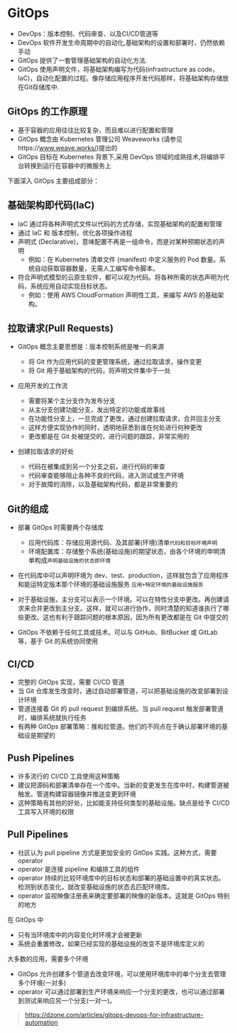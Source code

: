 # GitOps

- DevOps：版本控制、代码审查、以及CI/CD管道等
- DevOps 软件开发生命周期中的自动化,基础架构的设置和部署时，仍然依赖手动
- GitOps 提供了一套管理基础架构的自动化方法.
- GitOps 使用声明文件，将基础架构编写为代码(infrastructure as code，IaC)，自动化配置的过程。像存储应用程序开发代码那样，将基础架构存储放在Git存储库中.

## GitOps 的工作原理

- 基于容器的应用往往比较复杂，而且难以进行配置和管理
- GitOps 概念由 Kubernetes 管理公司 Weaveworks (请参见https://www.weave.works/)提出的
- GitOps 目标在 Kubernetes 背景下,采用 DevOps 领域的成熟技术,将编排平台转换到运行在容器中的微服务上

下面深入 GitOps 主要组成部分：

## 基础架构即代码(IaC)

- IaC 通过将各种声明式文件以代码的方式存储，实现基础架构的配置和管理
- 通过 IaC 和 版本控制，优化各项操作进程
- 声明式 (Declarative)，意味配置不再是一组命令，而是对某种预期状态的声明
  - 例如：在 Kubernetes 清单文件 (manifest) 中定义服务的 Pod 数量。系统自动获取容器数量，无需人工编写命令脚本。
- 符合声明式模型的云原生软件，都可以视为代码。将各种所需的状态声明为代码，系统应用自动实现目标状态。
  - 例如：使用 AWS CloudFormation 声明性工具，来编写 AWS 的基础架构。

## 拉取请求(Pull Requests)

- GitOps 概念主要思想是：版本控制系统是唯一的来源
  - 将 Git 作为应用代码的变更管理系统，通过拉取请求，操作变更
  - 将 Git 用于基础架构的代码，将声明文件集中于一处

- 应用开发的工作流
  - 需要将某个主分支作为发布分支
  - 从主分支创建功能分支，发出特定的功能或故事线
  - 在功能性分支上，一旦完成了更改，通过创建拉取请求，合并回主分支
  - 这样方便实现协作的同时，透明地获悉到谁在何处进行何种更改
  - 更改都是在 Git 处被提交的，进行问题的跟踪，非常实用的

- 创建拉取请求的好处
  - 代码在被集成到另一个分支之前，进行代码的审查
  - 代码审查能够阻止各种不良的代码，进入测试或生产环境
  - 对于故障的消除，以及基础架构代码，都是非常重要的

## Git的组成

- 部署 GitOps 时需要两个存储库
  - 应用代码库：存储应用源代码、及其部署(环境)清单`代码和目标环境声明`
  - 环境配置库：存储整个系统(基础设施)的期望状态，由各个环境的申明清单构成`声明基础设施的状态即环境`

- 在代码库中可以声明环境为 dev、test、production，这样就包含了应用程序和能运特定版本那个环境的基础设施服务
`应用+特定环境的基础设施服务`
- 对于基础设施，主分支可以表示一个环境。可以在特性分支中更改。再创建请求来合并更改到主分支。这样，就可以进行协作，同时清楚的知道谁执行了哪些更改。这也有利于跟踪问题的根本原因，因为所有更改都是在 Git 中提交的

- GitOps 不依赖于任何工具或技术。可以与 GitHub、BitBucket 或 GitLab 等，基于 Git 的系统协同使用

## CI/CD

- 完整的 GitOps 实现，需要 CI/CD 管道
- 当 Git 仓库发生改变时，通过自动部署管道，可以把基础设施的改变部署到设计环境
- 管道连接着 Git 的 pull request 到编排系统。当 pull request 触发部署管道时，编排系统就执行任务
- 有两种 GitOps 部署策略：推和拉管道。他们的不同点在于确认部署环境的基础设是期望的

## Push Pipelines

- 许多流行的 CI/CD 工具使用这种策略
- 建议把源码和部署清单存在一个库中。当新的变更发生在库中时，构建管道被触发。管道构建容器镜像并推送变更到环境
- 这种策略有其他的好处，比如能支持任何类型的基础设施。缺点是给予 CI/CD 工具写入环境的权限

## Pull Pipelines

- 社区认为 pull pipeline 方式是更加安全的 GitOps 实践。这种方式，需要 operator
- operator 是连接 pipeline 和编排工具的组件
- operator 持续的比较环境库中的目标状态和部署的基础设置中的真实状态。检测到状态变化，就改变基础设施的状态去匹配环境库。
- operator 监视映像注册表来确定要部署的映像的新版本。这就是 GitOps 特别的地方

在 GitOps 中

- 只有当环境库中的内容变化时环境才会被更新
- 系统会重置修改，如果已经实现的基础设施的改变不是环境库定义的

大多数的应用，需要多个环境

- GitOps 允许创建多个管道去改变环境，可以使用环境库中的单个分支去管理多个环境(一对多)
- operator 可以通过部署到生产环境来响应一个分支的更改，也可以通过部署到测试来响应另一个分支(一对一)。

>https://dzone.com/articles/gitops-devops-for-infrastructure-automation

